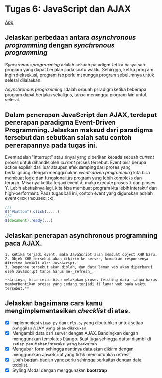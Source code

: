 # Tugas 6: JavaScript dan AJAX

[App](http://mervinapp.herokuapp.com/todolist)


## Jelaskan perbedaan antara _asynchronous programming_ dengan _synchronous programming_
*Synchronous programming* adalah sebuah paradigm ketika hanya satu program yang dapat berjalan pada suatu waktu. Sehingga, ketika program ingin dieksekusi, program tsb perlu menunggu program sebelumnya untuk selesai dijalankan.

*Asynchronous programming* adalah sebuah paradigm ketika beberapa program dapat berjalan sekaligus, tanpa menunggu program lain untuk selesai. 



## Dalam penerapan JavaScript dan AJAX, terdapat penerapan paradigma Event-Driven Programming. Jelaskan maksud dari paradigma tersebut dan sebutkan salah satu contoh penerapannya pada tugas ini.
Event adalah "interrupt" atau sinyal yang diberikan kepada sebuah *current* proses untuk dihandle oleh *current* proses tersebut. Event bisa berupa action explisit dari luar ataupun efek samping dari proses yang berlangsung.
dengan menggunakan *event-driven programming* kita bisa membuat logic dan fungsionalitas program yang lebih kompleks dan terarah. Misalnya ketika terjadi event A, maka execute proses X dan proses Y. Lebih abstraknya lagi, kita bisa membuat program kita lebih interaktif dan high-performant.
Pada tugas kali ini, contoh event yang digunakan adalah event click (mouseclick).

```js
//1
$("#button").click(.....)
//2
$(document).ready(...)
```

## Jelaskan penerapan asynchronous programming pada AJAX.

	1. Ketika terjadi event, maka JavaScript akan membuat object XHR baru.
	2. Objek XHR tersebut akan dikirim ke server, kemudian responsenya diterima kembali oleh JavaScript.
	3. Response tersebut akan diolah, dan data laman web akan diperbarui oleh JavaScript tanpa harus me-_refresh_.

	**Artinya, kita tetap bisa melakukan proses fetching data, tanpa harus memberhentikan proses yang sedang terjadi di laman web pada waktu tersebut.**

## Jelaskan bagaimana cara kamu mengimplementasikan _checklist_ di atas.

- [x] Implementasi `views.py` dan `urls.py` yang dibutuhkan untuk setiap panggilan AJAX yang akan dilakukan.
- [x] Mengambil data dari server dengan AJAX. Bandingkan dengan menggunakan templates Django. Buat juga sehingga daftar diambil di setiap perubahan/interaksi yang berkaitan.
- [x] Mengubah form sehingga nantinya data akan dikirim dengan menggunakan JavaScript yang tidak membutuhkan refresh.
- [x] Ubah bagian-bagian yang perlu sehingga berkaitan dengan data todolist.
- [x] Styling Modal dengan menggunakan **bootstrap**

